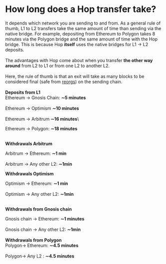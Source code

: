 # How long does a Hop transfer take?

It depends which network you are sending to and from. As a general rule of thumb, L1 to L2 transfers take the same amount of time than sending via the native bridge. For example, depositing from Ethereum to Polygon takes 8 minutes via the Polygon bridge and the same amount of time with the Hop bridge. This is because Hop **itself** uses the native bridges for L1 -> L2 deposits.\
\
The advantages with Hop come about when you transfer **the other way around** from L2 to L1 or from one L2 to another L2.\
\
Here, the rule of thumb is that an exit will take as many blocks to be considered final (safe from [reorgs](https://www.paradigm.xyz/2021/07/ethereum-reorgs-after-the-merge/)) on the sending chain.\
\
**Deposits from L1**\
Ethereum -> Gnosis Chain: **∼5 minutes**\
\
Ethereum -> Optimism **∼10 minutes**\
\
Ethereum -> Arbitrum **∼16 minutes**\


Ethereum -> Polygon: **∼18 minutes**

\
**Withdrawals Arbitrum**&#x20;

Arbitrum -> Ethereum: **∼1 min** \
\
Arbitrum -> Any other L2: **∼1min**

&#x20;

**Withdrawals Optimism**&#x20;

Optimism -> Ethereum: **∼1 min**\
\
Optimism -> Any other L2: **∼1min**

\
**Withdrawals from Gnosis chain**

Gnosis chain -> Ethereum: **∼1 minutes** \
\
Gnosis chain -> Any other L2: **∼1min**\
\
**Withdrawals from Polygon**\
Polygon-> Ethereum: **∼4.5 minutes** \
\
Polygon-> Any L2 : **∼4.5 minutes**&#x20;
